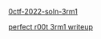 [0ctf-2022-soln-3rm1](https://github.com/ceclin/0ctf-2022-soln-3rm1)

[perfect r00t 3rm1 writeup](https://github.com/perfectblue/ctf-writeups/tree/master/2022/0ctf-2022/3rm1)